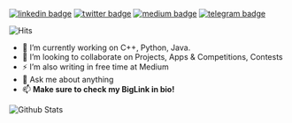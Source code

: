 [![linkedin badge](https://img.shields.io/badge/BrajBliss-30302f?style=flat&logo=linkedin)](https://www.linkedin.com/in/BrajBliss)
[![twitter badge](https://img.shields.io/badge/BrajBliss-30302f?style=flat&logo=twitter)](https://twitter.com/BrajBliss)
[![medium badge](https://img.shields.io/badge/vrindavan-30302f?style=flat&logo=medium)](https://vrindavan.medium.com)
[![telegram badge](https://img.shields.io/badge/BrajBliss-30302f?style=flat&logo=telegram)](https://telegram.me/BrajBliss)


![Hits](https://hits.seeyoufarm.com/api/count/incr/badge.svg?url=https://github.com/vrindavan/)

- 🔭 I’m currently working on C++, Python, Java.
- 👯 I’m looking to collaborate on Projects, Apps & Competitions, Contests
- ⚡ I’m also writing in free time at Medium
- 💬 Ask me about anything
- 📫 **Make sure to check my BigLink in bio!**

![Github Stats](https://github-readme-stats.vercel.app/api?username=vrindavan&show_icons=true&title_color=fff&icon_color=79ff97&text_color=9f9f9f&bg_color=151515)
